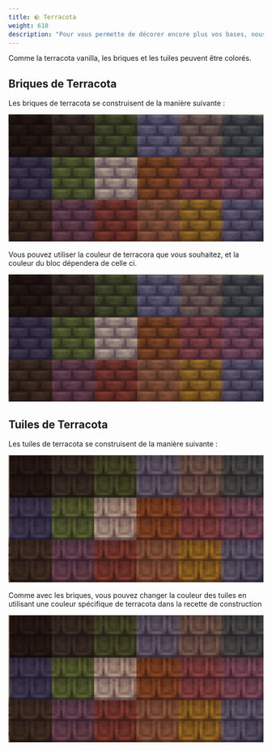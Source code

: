 ```yaml
---
title: 🪨 Terracota
weight: 610
description: "Pour vous permette de décorer encore plus vos bases, nous avons créer deux nouvelles variantes de terracota : les briques de terracota et les tuiles de Terracota."
---
```

Comme la terracota vanilla, les briques et les tuiles peuvent être colorés.
## Briques de Terracota

Les briques de terracota se construisent de la manière suivante :

![Toutes les couleurs disponibles](image-1.png)

Vous pouvez utiliser la couleur de terracora que vous souhaitez, et la couleur du bloc dépendera de celle ci.

![Toutes les couleurs disponibles](image-1.png)

## Tuiles de Terracota
Les tuiles de terracota se construisent de la manière suivante :

![Toutes les couleurs disponibles](image.png)

Comme avec les briques, vous pouvez changer la couleur des tuiles en utilisant une couleur spécifique de terracota dans la recette de construction 

![Toutes les couleurs disponibles](image.png)
